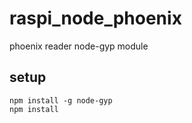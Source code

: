 # raspi_node_phoenix

phoenix reader node-gyp module


## setup 

```
npm install -g node-gyp
npm install
```
